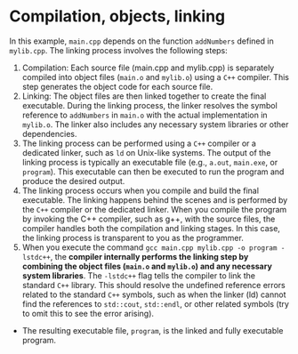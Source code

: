 # Compilation, objects, linking

In this example, `main.cpp` depends on the function `addNumbers` defined in `mylib.cpp`. The linking process involves the following steps:

1. Compilation: Each source file (main.cpp and mylib.cpp) is separately compiled into object files (`main.o` and `mylib.o`) using a `C++` compiler. This step generates the object code for each source file.
1. Linking: The object files are then linked together to create the final executable. During the linking process, the linker resolves the symbol reference to `addNumbers` in `main.o` with the actual implementation in `mylib.o`. The linker also includes any necessary system libraries or other dependencies.
1. The linking process can be performed using a `C++` compiler or a dedicated linker, such as `ld` on Unix-like systems. The output of the linking process is typically an executable file (e.g., `a.out`, `main.exe`, or `program`). This executable can then be executed to run the program and produce the desired output.
1. The linking process occurs when you compile and build the final executable. The linking happens behind the scenes and is performed by the `C++` compiler or the dedicated linker. When you compile the program by invoking the C++ compiler, such as g++, with the source files, the compiler handles both the compilation and linking stages. In this case, the linking process is transparent to you as the programmer.
1. When you execute the command `gcc main.cpp mylib.cpp -o program -lstdc++`, the **compiler internally performs the linking step by combining the object files (`main.o` and `mylib.o`) and any necessary system libraries**. The `-lstdc++` flag tells the compiler to link the standard `C++` library. This should resolve the undefined reference errors related to the standard `C++` symbols, such as when the linker (ld) cannot find the references to `std::cout`, `std::endl`, or other related symbols (try to omit this to see the error arising).
- The resulting executable file, `program`, is the linked and fully executable program.